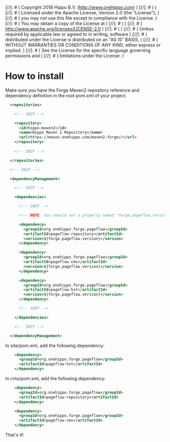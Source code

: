 
[//]: # (  Copyright 2018 Hippo B.V. (http://www.onehippo.com)  )
[//]: # (  )
[//]: # (  Licensed under the Apache License, Version 2.0 (the "License");  )
[//]: # (  you may not use this file except in compliance with the License.  )
[//]: # (  You may obtain a copy of the License at  )
[//]: # (  )
[//]: # (       http://www.apache.org/licenses/LICENSE-2.0  )
[//]: # (  )
[//]: # (  Unless required by applicable law or agreed to in writing, software  )
[//]: # (  distributed under the License is distributed on an "AS IS" BASIS,  )
[//]: # (  WITHOUT WARRANTIES OR CONDITIONS OF ANY KIND, either express or implied.  )
[//]: # (  See the License for the specific language governing permissions and  )
[//]: # (  limitations under the License.  )

# How to install

Make sure you have the Forge Maven2 repository reference and dependency definition in the root pom.xml of your project.

```xml
  <repositories>

    <!-- SNIP -->

    <repository>
      <id>hippo-maven2</id>
      <name>Hippo Maven 2 Repository</name>
      <url>https://maven.onehippo.com/maven2-forge//</url>
    </repository>
 
    <!-- SNIP -->

  </repositories>

  <!-- SNIP -->

  <dependencyManagement>

    <!-- SNIP -->

    <dependencies>

      <!-- SNIP -->

      <!-- NOTE: You should set a property named 'forge.pageflow.version' to a version of this plugin! -->

      <dependency>
        <groupId>org.onehippo.forge.pageflow</groupId>
        <artifactId>pageflow-repository</artifactId>
        <version>${forge.pageflow.version}</version>
      </dependency>

      <dependency>
        <groupId>org.onehippo.forge.pageflow</groupId>
        <artifactId>pageflow-cms</artifactId>
        <version>${forge.pageflow.version}</version>
      </dependency>

      <dependency>
        <groupId>org.onehippo.forge.pageflow</groupId>
        <artifactId>pageflow-hst</artifactId>
        <version>${forge.pageflow.version}</version>
      </dependency>

      <!-- SNIP -->

    </dependencies>

    <!-- SNIP -->

  </dependencyManagement>
```

In site/pom.xml, add the following dependency:

```xml
    <dependency>
      <groupId>org.onehippo.forge.pageflow</groupId>
      <artifactId>pageflow-hst</artifactId>
    </dependency>
```

In cms/pom.xml, add the following dependency:

```xml
    <dependency>
      <groupId>org.onehippo.forge.pageflow</groupId>
      <artifactId>pageflow-repository</artifactId>
    </dependency>

    <dependency>
      <groupId>org.onehippo.forge.pageflow</groupId>
      <artifactId>pageflow-cms</artifactId>
    </dependency>
```

That's it!
